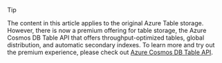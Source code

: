 > [!TIP]
> The content in this article applies to the original Azure Table storage. However, there is now a premium offering for table storage, the Azure Cosmos DB Table API that offers throughput-optimized tables, global distribution, and automatic secondary indexes. To learn more and try out the premium experience, please check out [Azure Cosmos DB Table API](https://aka.ms/premiumtables).
>
